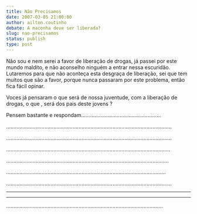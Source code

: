 ```yaml
---
title: Não Precisamos
date: 2007-03-05 21:00:00
author: ailton.coutinho
debate: A maconha deve ser liberada?
slug: nao-precisamos
status: publish 
type: post
---
```


Não sou e nem serei a favor de liberação de drogas, já passei por este mundo maldito, e não aconselho ninguém a entrar nessa escuridão. Lutaremos para que não aconteça esta desgraça de liberação, sei que tem muitos que são a favor, porque nunca passaram por este problema, então fica fácil opinar.  

Voces já pensaram o que será de nossa juventude, com a liberação de drogas, o que , será dos pais deste jovens ?  

Pensem bastante e respondam......................................................  

................................................................................................................  

................................................................................................................   

...............................................................................................................  

..............................................................................................................  

............................................................................................................  

................................................................................................................  

-------------------------------------------------------------------------------------  

-----------------------------------------------------------------------------------------  

..........................................................................................................
